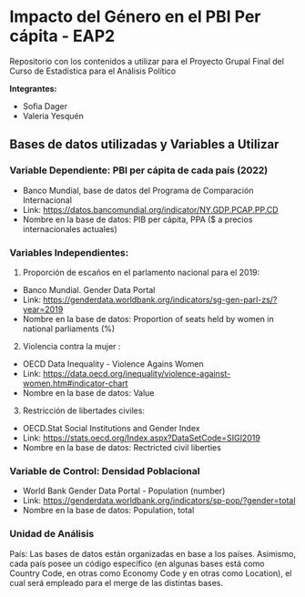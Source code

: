 # Impacto del Género en el PBI Per cápita - EAP2 
Repositorio con los contenidos a utilizar para el Proyecto Grupal Final del Curso de Estadística para el Análisis Político

**Integrantes:** 
- Sofia Dager
- Valeria Yesquén

## Bases de datos utilizadas y Variables a Utilizar

### Variable Dependiente: PBI per cápita de cada país (2022)
- Banco Mundial, base de datos del Programa de Comparación Internacional
- Link: https://datos.bancomundial.org/indicator/NY.GDP.PCAP.PP.CD
- Nombre en la base de datos: PIB per cápita, PPA ($ a precios internacionales actuales)
### Variables Independientes:
1. Proporción de escaños en el parlamento nacional para el 2019:
  - Banco Mundial. Gender Data Portal
  - Link: https://genderdata.worldbank.org/indicators/sg-gen-parl-zs/?year=2019
  - Nombre en la base de datos: Proportion of seats held by women in national parliaments (%) 
2. Violencia contra la mujer :
  - OECD Data Inequality - Violence Agains Women
  - Link: https://data.oecd.org/inequality/violence-against-women.htm#indicator-chart
  - Nombre en la base de datos: Value
3. Restricción de libertades civiles:
  - OECD.Stat Social Institutions and Gender Index
  - Link: https://stats.oecd.org/Index.aspx?DataSetCode=SIGI2019
  - Nombre en la base de datos: Rectricted civil liberties 

### Variable de Control: Densidad Poblacional
- World Bank Gender Data Portal - Population (number)
- Link: https://genderdata.worldbank.org/indicators/sp-pop/?gender=total
- Nombre en la base de datos: Population, total

### Unidad de Análisis
País: Las bases de datos están organizadas en base a los países. Asimismo, cada país posee un código específico (en algunas bases está como Country Code, en otras como Economy Code y en otras como Location), el cual será empleado para el merge de las distintas bases. 

